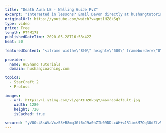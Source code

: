 ```yaml
---
title: "Death Aura LE - Walling Guide PvZ"
excerpt: "Interested in lessons? Email Devon directly at hushangtutorials@outlook.com ------------------------------------------------------------------------------------------------------- Want to support HuShang Tutorials directly? Patreon is a website where you can contribute a monthly donation that will help"
originalUrl: https://youtube.com/watch?v=gntIHZ8kSqY
type: video
price: Free
length: PT4M17S
publishedDateTime: 2020-05-28T16:53:42Z
heat: 50

featuredContent: "<iframe width=\"800\" height=\"500\" frameborder=\"0\" src=\"https://www.youtube.com/embed/gntIHZ8kSqY\" allow=\"accelerometer; autoplay; encrypted-media; gyroscope; picture-in-picture\" allowfullscreen></iframe>"

provider:
  name: HuShang Tutorials
  domain: hushangcoaching.com

topics:
  - StarCraft 2
  - Protoss

images:
  - url: https://i.ytimg.com/vi/gntIHZ8kSqY/maxresdefault.jpg
    width: 1280
    height: 720
    isCached: true

secured: "yVUOs4SsWVaVxzS3+B8mqJGt6mJ9a0hZIb09DDLcWH+wJR1imkM7Oq3UdZfzVDk7rUJ/nv6jpTT4hROJEaPYHNgVrnMW6yFRPrpsXzyRTLN2YdknJf95cIC2PwhVfCMh7DQNlqc4PqF1ps/LBoIlaeLFGVIOFpn+oUHA8ZHDn/HpywHvO+knSi/Sw8j/y5rsYYWn56ilQD4tVrzecAcLCj2oDPs7MoS04Aqri6trfUyhqNsTQIPwCkNe+K30RH/82fkHjn6vhhM9PEgw0mK35c3XYq14HQiU37C83gEtBHZ9ASQVCWrI4OE4l3jrfX3ApuLWhcsW3Q8jnDiI1N9ekOSFn6naip2hp14T9D4bf1YVKkq4cm37FSjlaCm8Z9EwI/Q8vOhR7ybBlBANQEM83SZPpglbXHD6eyM/3wmnuhY=;dMGiAb6lvo5srDiuu6rhjA=="
---
```


